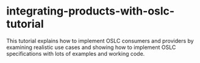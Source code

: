 integrating-products-with-oslc-tutorial
=======================================

This tutorial explains how to implement OSLC consumers and providers by examining realistic use cases and showing how to implement OSLC specifications with lots of examples and working code. 
